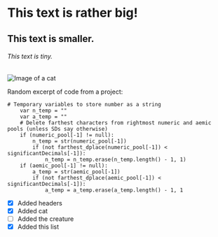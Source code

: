# This text is rather big!
## This text is smaller.
###### This text is tiny.

![Image of a cat](https://breed-assets.wisdompanel.com/cat/domestic-cat-finland/European_Domestic.png)

Random excerpt of code from a project:
```gdscript
# Temporary variables to store number as a string
	var n_temp = ""
	var a_temp = ""
	# Delete farthest characters from rightmost numeric and aemic pools (unless SDs say otherwise)
	if (numeric_pool[-1] != null):
		n_temp = str(numeric_pool[-1])
		if (not farthest_dplace(numeric_pool[-1]) < significantDecimals[-1]):
			n_temp = n_temp.erase(n_temp.length() - 1, 1)
	if (aemic_pool[-1] != null):
		a_temp = str(aemic_pool[-1])
		if (not farthest_dplace(aemic_pool[-1]) < significantDecimals[-1]):
			a_temp = a_temp.erase(a_temp.length() - 1, 1
```

- [x] Added headers
- [x] Added cat
- [ ] Added the creature
- [x] Added this list
